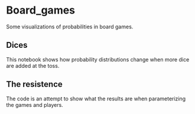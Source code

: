 # Board_games
Some visualizations of probabilities in board games.

## Dices

This notebook shows how probability distributions change when more dice are added at the toss.


## The resistence

The code is an attempt to show what the results are when parameterizing the games and players.
